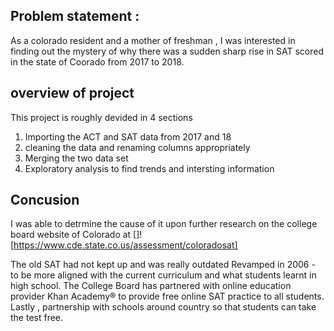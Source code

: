 ## Problem statement :
As a colorado resident and a mother of freshman , I was interested in finding out the mystery of why there was a sudden 
sharp rise in SAT scored in the state of Coorado from 2017 to 2018.


## overview of  project  
This project is  roughly devided in 4 sections
1. Importing the ACT and  SAT data from 2017  and 18
2. cleaning the data and renaming columns appropriately
3. Merging the two data set
4. Exploratory analysis to find trends and intersting information


## Concusion  
I was able to detrmine the cause of it upon further research on the college board website of Colorado at 
[]![https://www.cde.state.co.us/assessment/coloradosat]

The  old SAT  had not kept up and was really outdated
Revamped in 2006  - to be more aligned with the current curriculum and what students  learnt in high school.
The College Board has partnered with online education provider Khan Academy® to provide free online SAT practice to all students.
Lastly , partnership with schools around country so that students can take the test free.



